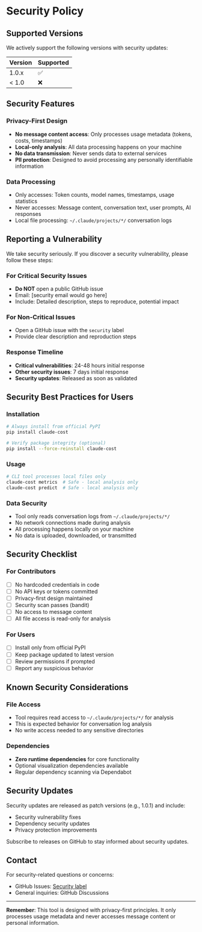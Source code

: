 # Security Policy

## Supported Versions

We actively support the following versions with security updates:

| Version | Supported          |
| ------- | ------------------ |
| 1.0.x   | :white_check_mark: |
| < 1.0   | :x:                |

## Security Features

### Privacy-First Design
- **No message content access**: Only processes usage metadata (tokens, costs, timestamps)
- **Local-only analysis**: All data processing happens on your machine
- **No data transmission**: Never sends data to external services
- **PII protection**: Designed to avoid processing any personally identifiable information

### Data Processing
- Only accesses: Token counts, model names, timestamps, usage statistics
- Never accesses: Message content, conversation text, user prompts, AI responses
- Local file processing: `~/.claude/projects/*/` conversation logs

## Reporting a Vulnerability

We take security seriously. If you discover a security vulnerability, please follow these steps:

### For Critical Security Issues
- **Do NOT** open a public GitHub issue
- Email: [security email would go here]
- Include: Detailed description, steps to reproduce, potential impact

### For Non-Critical Issues
- Open a GitHub issue with the `security` label
- Provide clear description and reproduction steps

### Response Timeline
- **Critical vulnerabilities**: 24-48 hours initial response
- **Other security issues**: 7 days initial response
- **Security updates**: Released as soon as validated

## Security Best Practices for Users

### Installation
```bash
# Always install from official PyPI
pip install claude-cost

# Verify package integrity (optional)
pip install --force-reinstall claude-cost
```

### Usage
```bash
# CLI tool processes local files only
claude-cost metrics  # Safe - local analysis only
claude-cost predict  # Safe - local analysis only
```

### Data Security
- Tool only reads conversation logs from `~/.claude/projects/*/`
- No network connections made during analysis
- All processing happens locally on your machine
- No data is uploaded, downloaded, or transmitted

## Security Checklist

### For Contributors
- [ ] No hardcoded credentials in code
- [ ] No API keys or tokens committed
- [ ] Privacy-first design maintained
- [ ] Security scan passes (bandit)
- [ ] No access to message content
- [ ] All file access is read-only for analysis

### For Users
- [ ] Install only from official PyPI
- [ ] Keep package updated to latest version
- [ ] Review permissions if prompted
- [ ] Report any suspicious behavior

## Known Security Considerations

### File Access
- Tool requires read access to `~/.claude/projects/*/` for analysis
- This is expected behavior for conversation log analysis
- No write access needed to any sensitive directories

### Dependencies
- **Zero runtime dependencies** for core functionality
- Optional visualization dependencies available
- Regular dependency scanning via Dependabot

## Security Updates

Security updates are released as patch versions (e.g., 1.0.1) and include:
- Security vulnerability fixes
- Dependency security updates
- Privacy protection improvements

Subscribe to releases on GitHub to stay informed about security updates.

## Contact

For security-related questions or concerns:
- GitHub Issues: [Security label](https://github.com/hassanazam/claude-cost/issues?q=label%3Asecurity)
- General inquiries: GitHub Discussions

---

**Remember**: This tool is designed with privacy-first principles. It only processes usage metadata and never accesses message content or personal information.